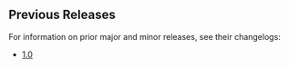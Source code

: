 ## Previous Releases
For information on prior major and minor releases, see their changelogs:
- [1.0](https://github.com/dbt-labs/dbt-spark/blob/1.0.latest/CHANGELOG.md)